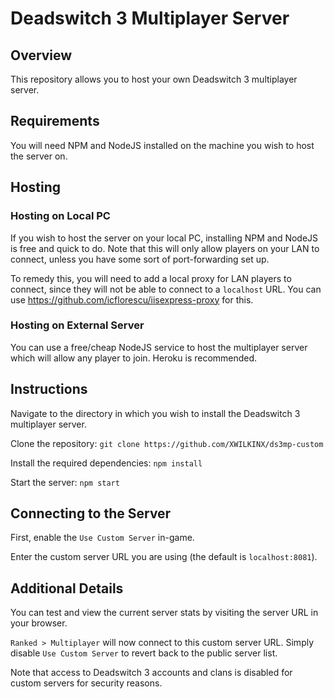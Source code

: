 # Deadswitch 3 Multiplayer Server

## Overview
This repository allows you to host your own Deadswitch 3 multiplayer server.

## Requirements
You will need NPM and NodeJS installed on the machine you wish to host the server on. 

## Hosting

### Hosting on Local PC
If you wish to host the server on your local PC, installing NPM and NodeJS is free and quick to do. Note that this will only allow players on your LAN to connect, unless you have some sort of port-forwarding set up.

To remedy this, you will need to add a local proxy for LAN players to connect, since they will not be able to connect to a `localhost` URL. You can use https://github.com/icflorescu/iisexpress-proxy for this.

### Hosting on External Server
You can use a free/cheap NodeJS service to host the multiplayer server which will allow any player to join. Heroku is recommended.

## Instructions
Navigate to the directory in which you wish to install the Deadswitch 3 multiplayer server.

Clone the repository:
`git clone https://github.com/XWILKINX/ds3mp-custom`

Install the required dependencies:
`npm install`

Start the server:
`npm start`

## Connecting to the Server
First, enable the `Use Custom Server` in-game. 

Enter the custom server URL you are using (the default is `localhost:8081`). 

## Additional Details
You can test and view the current server stats by visiting the server URL in your browser.

`Ranked > Multiplayer` will now connect to this custom server URL. Simply disable `Use Custom Server` to revert back to the public server list.

Note that access to Deadswitch 3 accounts and clans is disabled for custom servers for security reasons.
